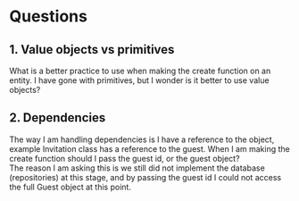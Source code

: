 ﻿# Questions

## 1. Value objects vs primitives
What is a better practice to use when making the create function on an entity. I have gone with primitives, but I wonder is it better to use value objects?

## 2. Dependencies
The way I am handling dependencies is I have a reference to the object, example Invitation class has a reference to the guest. When I am making the create function should I pass the guest id, or the guest object?\
The reason I am asking this is we still did not implement the database (repositories) at this stage, and by passing the guest id I could not access the full Guest object at this point.